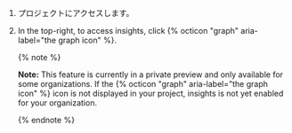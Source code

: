 1. プロジェクトにアクセスします。
2. In the top-right, to access insights, click {% octicon "graph" aria-label="the graph icon" %}.

    {% note %}

   **Note:** This feature is currently in a private preview and only available for some organizations. If the {% octicon "graph" aria-label="the graph icon" %} icon is not displayed in your project, insights is not yet enabled for your organization.

   {% endnote %} 
